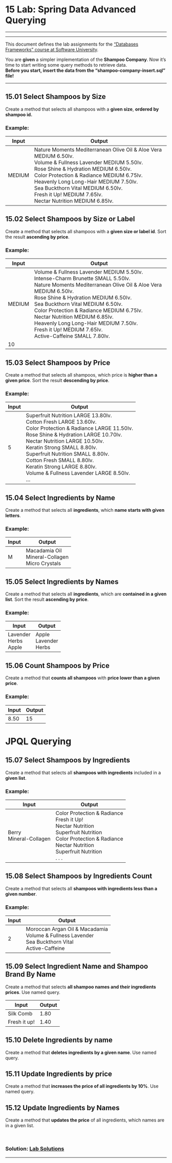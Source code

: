 15 Lab: Spring Data Advanced Querying
=====================================

---
---

This document defines the lab assignments for the [“Databases Frameworks” course
at Software
University](https://softuni.bg/courses/databases-advanced-hibernate).

You are **given** a simpler implementation of the **Shampoo Company**. Now it’s
time to start writing some query methods to retrieve data.  
**Before you start, insert the data from the “shampoo-company-insert.sql”
file!**

---

15.01 Select Shampoos by Size
-----------------------------

Create a method that selects all shampoos with a **given size**, **ordered by
shampoo id.**

### Example:

| **Input** | **Output**                                                                                                                                                                                                                                                                                                                                                                   |
|-----------|------------------------------------------------------------------------------------------------------------------------------------------------------------------------------------------------------------------------------------------------------------------------------------------------------------------------------------------------------------------------------|
| MEDIUM    | Nature Moments Mediterranean Olive Oil & Aloe Vera MEDIUM 6.50lv. <br/> Volume & Fullness Lavender MEDIUM 5.50lv. <br/> Rose Shine & Hydration MEDIUM 6.50lv. <br/> Color Protection & Radiance MEDIUM 6.75lv. <br/> Heavenly Long Long-Hair MEDIUM 7.50lv. <br/> Sea Buckthorn Vital MEDIUM 6.50lv. <br/> Fresh it Up! MEDIUM 7.65lv. <br/> Nectar Nutrition MEDIUM 6.85lv. |

15.02 Select Shampoos by Size or Label
--------------------------------------

Create a method that selects all shampoos with a **given size or label id**.
Sort the result **ascending by price**.

### Example:

| **Input** | **Output**                                                                                                                                                                                                                                                                                                                                                                                                                                                  |
|-----------|-------------------------------------------------------------------------------------------------------------------------------------------------------------------------------------------------------------------------------------------------------------------------------------------------------------------------------------------------------------------------------------------------------------------------------------------------------------|
| MEDIUM    | Volume & Fullness Lavender MEDIUM 5.50lv. <br/> Intense-Charm Brunette SMALL 5.50lv. <br/> Nature Moments Mediterranean Olive Oil & Aloe Vera MEDIUM 6.50lv. <br/> Rose Shine & Hydration MEDIUM 6.50lv. <br/> Sea Buckthorn Vital MEDIUM 6.50lv. <br/> Color Protection & Radiance MEDIUM 6.75lv. <br/> Nectar Nutrition MEDIUM 6.85lv. <br/> Heavenly Long Long-Hair MEDIUM 7.50lv. <br/> Fresh it Up! MEDIUM 7.65lv. <br/> Active-Caffeine SMALL 7.80lv. |
| 10        |                                                                                                                                                                                                                                                                                                                                                                                                                                                             |

15.03 Select Shampoos by Price
------------------------------

Create a method that selects all shampoos, which price is **higher than a given
price**. Sort the result **descending by price**.

### Example:

| **Input** | **Output**                                                                                                                                                                                                                                                                                                                                                                                                      |
|-----------|-----------------------------------------------------------------------------------------------------------------------------------------------------------------------------------------------------------------------------------------------------------------------------------------------------------------------------------------------------------------------------------------------------------------|
| 5         | Superfruit Nutrition LARGE 13.80lv. <br/> Cotton Fresh LARGE 13.60lv. <br/> Color Protection & Radiance LARGE 11.50lv. <br/> Rose Shine & Hydration LARGE 10.70lv. <br/> Nectar Nutrition LARGE 10.50lv. <br/> Keratin Strong SMALL 8.80lv. <br/> Superfruit Nutrition SMALL 8.80lv. <br/> Cotton Fresh SMALL 8.80lv. <br/> Keratin Strong LARGE 8.80lv. <br/> Volume & Fullness Lavender LARGE 8.50lv. <br/> … |

15.04 Select Ingredients by Name
--------------------------------

Create a method that selects all **ingredients**, which **name starts with given
letters**.

### Example:

| **Input** | **Output**                                                |
|-----------|-----------------------------------------------------------|
| M         | Macadamia Oil <br/> Mineral-Collagen <br/> Micro Crystals |

15.05 Select Ingredients by Names
---------------------------------

Create a method that selects all **ingredients**, which are **contained in a
given list**. Sort the result **ascending by price**.

### Example:

| **Input**                        | **Output**                       |
|----------------------------------|----------------------------------|
| Lavender <br/> Herbs <br/> Apple | Apple <br/> Lavender <br/> Herbs |

15.06 Count Shampoos by Price
-----------------------------

Create a method that **counts all shampoos** with **price lower than a given
price**.

### Example:

| **Input** | **Output** |
|-----------|------------|
| 8.50      | 15         |

JPQL Querying
=============

15.07 Select Shampoos by Ingredients
------------------------------------

Create a method that selects all **shampoos with ingredients** included in a
**given list**.

### Example:

| **Input**                    | **Output**                                                                                                                                                                                       |
|------------------------------|--------------------------------------------------------------------------------------------------------------------------------------------------------------------------------------------------|
| Berry <br/> Mineral-Collagen | Color Protection & Radiance <br/> Fresh it Up! <br/> Nectar Nutrition <br/> Superfruit Nutrition <br/> Color Protection & Radiance <br/> Nectar Nutrition <br/> Superfruit Nutrition <br/> . . . |

15.08 Select Shampoos by Ingredients Count
------------------------------------------

Create a method that selects all **shampoos with ingredients less than a given
number**.

### Example:

| **Input** | **Output**                                                                                                      |
|-----------|-----------------------------------------------------------------------------------------------------------------|
| 2         | Moroccan Argan Oil & Macadamia <br/> Volume & Fullness Lavender <br/> Sea Buckthorn Vital <br/> Active-Caffeine |

15.09 Select Ingredient Name and Shampoo Brand By Name
------------------------------------------------------

Create a method that selects **all shampoo names and their ingredients prices**.
Use named query.

| **Input**    | **Output** |
|--------------|------------|
| Silk Comb    | 1.80       |
| Fresh it up! | 1.40       |

15.10 Delete Ingredients by name
--------------------------------

Create a method that **deletes ingredients by a given name**. Use named query.

15.11 Update Ingredients by price
---------------------------------

Create a method that **increases the price of all ingredients by 10%**. Use
named query.

15.12 Update Ingredients by Names
---------------------------------

Create a method that **updates the price** of all ingredients, which names are
in a given list.

<br/>

### Solution: <a title="Lab Solutions" href="https://github.com/TsvetanNikolov123/JAVA---Databases-Frameworks-Hibernate-And-Spring-Data/blob/master/15%20SPRING%20DATA%20ADVANCED%20QUERING/AdvancedQuerying/src/main/java/advancedquerying/controller/AppController.java">Lab Solutions</a>

---